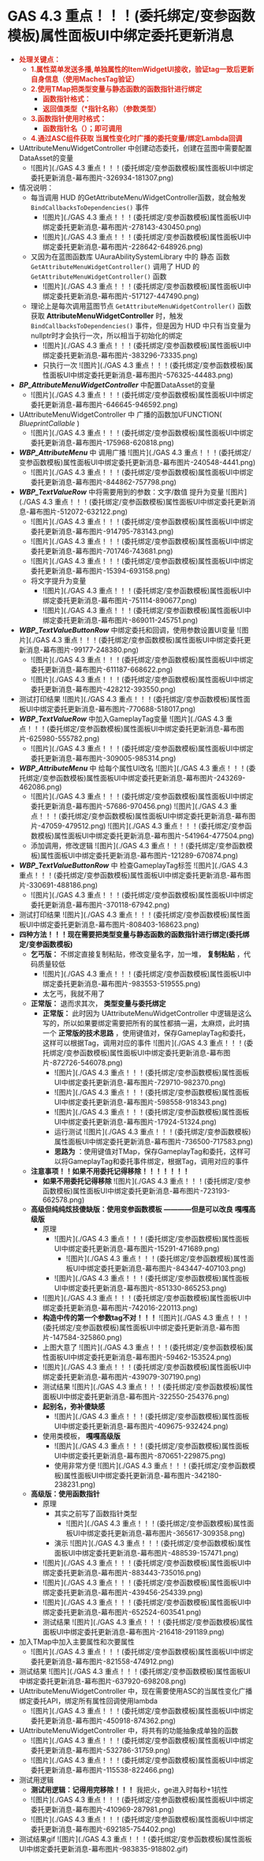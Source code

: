 # GAS 4.3 重点！！！(委托绑定/变参函数模板)属性面板UI中绑定委托更新消息
- <font color=#DC2D1E>**处理关键点：**</font>
    - <font color=#DC2D1E>**1.属性菜单发送多播,单独属性的ItemWidgetUI接收，验证tag一致后更新自身信息（使用MachesTag验证）**</font>
    - <font color=#DC2D1E>**2.使用TMap把类型变量与静态函数的函数指针进行绑定**</font>
        - <font color=#DC2D1E>**函数指针格式：**</font>
        - <font color=#DC2D1E>**返回值类型（*指针名称）（参数类型）**</font>
    - <font color=#DC2D1E>**3.函数指针使用时格式：**</font>
        - <font color=#DC2D1E>**函数指针名（）；即可调用**</font>
    - <font color=#DC2D1E>**4.通过ASC组件获取 当属性变化时广播的委托变量/绑定Lambda回调**</font>
- UAttributeMenuWidgetController 中创建动态委托，创建在蓝图中需要配置DataAsset的变量
    -  ![图片](./GAS 4.3 重点！！！(委托绑定/变参函数模板)属性面板UI中绑定委托更新消息-幕布图片-326934-181307.png)
- 情况说明：
    - 每当调用 HUD 的GetAttributeMenuWidgetController函数，就会触发 `BindCallbacksToDependencies()` 事件
        -  ![图片](./GAS 4.3 重点！！！(委托绑定/变参函数模板)属性面板UI中绑定委托更新消息-幕布图片-278143-430450.png)
        -  ![图片](./GAS 4.3 重点！！！(委托绑定/变参函数模板)属性面板UI中绑定委托更新消息-幕布图片-228642-648926.png)
    - 又因为在蓝图函数库 UAuraAbilitySystemLibrary 中的 静态 函数 `GetAttributeMenuWidgetController()` 调用了 HUD 的 `GetAttributeMenuWidgetController()` 函数
        -  ![图片](./GAS 4.3 重点！！！(委托绑定/变参函数模板)属性面板UI中绑定委托更新消息-幕布图片-517127-447490.png)
    - 理论上是每次调用蓝图节点 `GetAttributeMenuWidgetController()` 函数获取 **AttributeMenuWidgetController** 时，触发 `BindCallbacksToDependencies()` 事件，但是因为 HUD 中只有当变量为nullptr时才会执行一次，所以相当于初始化的绑定
        -  ![图片](./GAS 4.3 重点！！！(委托绑定/变参函数模板)属性面板UI中绑定委托更新消息-幕布图片-383296-73335.png)
        - 只执行一次 ![图片](./GAS 4.3 重点！！！(委托绑定/变参函数模板)属性面板UI中绑定委托更新消息-幕布图片-576325-44483.png)
- ***BP_AttributeMenuWidgetController*** 中配置DataAsset的变量
    -  ![图片](./GAS 4.3 重点！！！(委托绑定/变参函数模板)属性面板UI中绑定委托更新消息-幕布图片-646645-946592.png)
- UAttributeMenuWidgetController 中  广播的函数加UFUNCTION( *BlueprintCallable* )
    -  ![图片](./GAS 4.3 重点！！！(委托绑定/变参函数模板)属性面板UI中绑定委托更新消息-幕布图片-175968-620818.png)
- ***WBP_AttributeMenu*** 中 调用广播 ![图片](./GAS 4.3 重点！！！(委托绑定/变参函数模板)属性面板UI中绑定委托更新消息-幕布图片-240548-4441.png)
    -  ![图片](./GAS 4.3 重点！！！(委托绑定/变参函数模板)属性面板UI中绑定委托更新消息-幕布图片-844862-757798.png)
- ***WBP_TextValueRow*** 中将需要用到的参数：文字/数值 提升为变量 ![图片](./GAS 4.3 重点！！！(委托绑定/变参函数模板)属性面板UI中绑定委托更新消息-幕布图片-512072-632122.png)
    -  ![图片](./GAS 4.3 重点！！！(委托绑定/变参函数模板)属性面板UI中绑定委托更新消息-幕布图片-914795-783143.png)
    -  ![图片](./GAS 4.3 重点！！！(委托绑定/变参函数模板)属性面板UI中绑定委托更新消息-幕布图片-701746-743681.png)
    -  ![图片](./GAS 4.3 重点！！！(委托绑定/变参函数模板)属性面板UI中绑定委托更新消息-幕布图片-15394-693158.png)
    - 将文字提升为变量
        -  ![图片](./GAS 4.3 重点！！！(委托绑定/变参函数模板)属性面板UI中绑定委托更新消息-幕布图片-751114-890677.png)
        -  ![图片](./GAS 4.3 重点！！！(委托绑定/变参函数模板)属性面板UI中绑定委托更新消息-幕布图片-869011-245751.png)
- ***WBP_TextValueButtonRow*** 中绑定委托和回调，使用参数设置UI变量 ![图片](./GAS 4.3 重点！！！(委托绑定/变参函数模板)属性面板UI中绑定委托更新消息-幕布图片-99177-248380.png)
    -  ![图片](./GAS 4.3 重点！！！(委托绑定/变参函数模板)属性面板UI中绑定委托更新消息-幕布图片-611187-668622.png)
    -  ![图片](./GAS 4.3 重点！！！(委托绑定/变参函数模板)属性面板UI中绑定委托更新消息-幕布图片-428212-393550.png)
- 测试打印结果 ![图片](./GAS 4.3 重点！！！(委托绑定/变参函数模板)属性面板UI中绑定委托更新消息-幕布图片-770688-518017.png)
- ***WBP_TextValueRow*** 中加入GameplayTag变量 ![图片](./GAS 4.3 重点！！！(委托绑定/变参函数模板)属性面板UI中绑定委托更新消息-幕布图片-625980-555782.png)
    -  ![图片](./GAS 4.3 重点！！！(委托绑定/变参函数模板)属性面板UI中绑定委托更新消息-幕布图片-309005-985314.png)
- ***WBP_AttributeMenu*** 中 给每个属性UI改名 ![图片](./GAS 4.3 重点！！！(委托绑定/变参函数模板)属性面板UI中绑定委托更新消息-幕布图片-243269-462086.png)
    -  ![图片](./GAS 4.3 重点！！！(委托绑定/变参函数模板)属性面板UI中绑定委托更新消息-幕布图片-57686-970456.png) ![图片](./GAS 4.3 重点！！！(委托绑定/变参函数模板)属性面板UI中绑定委托更新消息-幕布图片-47059-479512.png) ![图片](./GAS 4.3 重点！！！(委托绑定/变参函数模板)属性面板UI中绑定委托更新消息-幕布图片-541964-477504.png)
    - 添加调用，修改逻辑 ![图片](./GAS 4.3 重点！！！(委托绑定/变参函数模板)属性面板UI中绑定委托更新消息-幕布图片-121289-670874.png)
- ***WBP_TextValueButtonRow*** 中 检查GameplayTag标签 ![图片](./GAS 4.3 重点！！！(委托绑定/变参函数模板)属性面板UI中绑定委托更新消息-幕布图片-330691-488186.png)
    -  ![图片](./GAS 4.3 重点！！！(委托绑定/变参函数模板)属性面板UI中绑定委托更新消息-幕布图片-370118-67942.png)
- 测试打印结果 ![图片](./GAS 4.3 重点！！！(委托绑定/变参函数模板)属性面板UI中绑定委托更新消息-幕布图片-808403-168623.png)
- **四种方法！！！现在需要把类型变量与静态函数的函数指针进行绑定(委托绑定/变参函数模板)**
    - **乞丐版：** 不绑定直接复制粘贴，修改变量名字，加一堆， **复制粘贴** ，代码质量较低
        -  ![图片](./GAS 4.3 重点！！！(委托绑定/变参函数模板)属性面板UI中绑定委托更新消息-幕布图片-983553-519555.png)
        - 太乞丐，我就不用了
    - **正常版：** 退而求其次， **类型变量与委托绑定**
        - **正常版：** 此时因为 UAttributeMenuWidgetController 中逻辑是这么写的，所以如果要绑定需要把所有的属性都搞一遍，太麻烦，此时搞一个 **正常版的技术思路** ，使用键值对，保存GameplayTag和委托，这样可以根据Tag，调用对应的事件 ![图片](./GAS 4.3 重点！！！(委托绑定/变参函数模板)属性面板UI中绑定委托更新消息-幕布图片-872726-546078.png)
            -  ![图片](./GAS 4.3 重点！！！(委托绑定/变参函数模板)属性面板UI中绑定委托更新消息-幕布图片-729710-982370.png)
            -  ![图片](./GAS 4.3 重点！！！(委托绑定/变参函数模板)属性面板UI中绑定委托更新消息-幕布图片-598558-918343.png)
            -  ![图片](./GAS 4.3 重点！！！(委托绑定/变参函数模板)属性面板UI中绑定委托更新消息-幕布图片-17924-51324.png)
            - 运行测试 ![图片](./GAS 4.3 重点！！！(委托绑定/变参函数模板)属性面板UI中绑定委托更新消息-幕布图片-736500-717583.png)
            - **思路为** ：使用键值对TMap，保存GameplayTag和委托，这样可以将GameplayTag和委托事件绑定，根据Tag，调用对应的事件
    - **注意事项！！如果不用委托记得移除！！！！！！！**
        - **如果不用委托记得移除** ![图片](./GAS 4.3 重点！！！(委托绑定/变参函数模板)属性面板UI中绑定委托更新消息-幕布图片-723193-662578.png)
    - **高级但纯纯炫技傻缺版：使用变参函数模板** **————但是可以改良** **嘎嘎高级版**
        - 原理
            -  ![图片](./GAS 4.3 重点！！！(委托绑定/变参函数模板)属性面板UI中绑定委托更新消息-幕布图片-15291-471689.png)
                -  ![图片](./GAS 4.3 重点！！！(委托绑定/变参函数模板)属性面板UI中绑定委托更新消息-幕布图片-843447-407103.png)
            -  ![图片](./GAS 4.3 重点！！！(委托绑定/变参函数模板)属性面板UI中绑定委托更新消息-幕布图片-851330-865253.png)
        -  ![图片](./GAS 4.3 重点！！！(委托绑定/变参函数模板)属性面板UI中绑定委托更新消息-幕布图片-742016-220113.png)
        - **构造中传的第一个参数tag不对！！！** ![图片](./GAS 4.3 重点！！！(委托绑定/变参函数模板)属性面板UI中绑定委托更新消息-幕布图片-147584-325860.png)
        - 上图大意了 ![图片](./GAS 4.3 重点！！！(委托绑定/变参函数模板)属性面板UI中绑定委托更新消息-幕布图片-59462-153524.png)
        -  ![图片](./GAS 4.3 重点！！！(委托绑定/变参函数模板)属性面板UI中绑定委托更新消息-幕布图片-439079-307190.png)
        - 测试结果 ![图片](./GAS 4.3 重点！！！(委托绑定/变参函数模板)属性面板UI中绑定委托更新消息-幕布图片-322550-254376.png)
        - **起别名，弥补傻缺感**
            -  ![图片](./GAS 4.3 重点！！！(委托绑定/变参函数模板)属性面板UI中绑定委托更新消息-幕布图片-409675-932424.png)
        - 使用类模板， **嘎嘎高级版**
            -  ![图片](./GAS 4.3 重点！！！(委托绑定/变参函数模板)属性面板UI中绑定委托更新消息-幕布图片-870651-229875.png)
            - 使用非常方便 ![图片](./GAS 4.3 重点！！！(委托绑定/变参函数模板)属性面板UI中绑定委托更新消息-幕布图片-342180-238231.png)
    - **高级版：使用函数指针**
        - 原理
            - 其实之前写了函数指针类型
                -  ![图片](./GAS 4.3 重点！！！(委托绑定/变参函数模板)属性面板UI中绑定委托更新消息-幕布图片-365617-309358.png)
            - 演示 ![图片](./GAS 4.3 重点！！！(委托绑定/变参函数模板)属性面板UI中绑定委托更新消息-幕布图片-488539-157471.png)
        -  ![图片](./GAS 4.3 重点！！！(委托绑定/变参函数模板)属性面板UI中绑定委托更新消息-幕布图片-883443-735016.png)
        -  ![图片](./GAS 4.3 重点！！！(委托绑定/变参函数模板)属性面板UI中绑定委托更新消息-幕布图片-439456-254339.png)
        -  ![图片](./GAS 4.3 重点！！！(委托绑定/变参函数模板)属性面板UI中绑定委托更新消息-幕布图片-652524-603541.png)
        - 测试结果 ![图片](./GAS 4.3 重点！！！(委托绑定/变参函数模板)属性面板UI中绑定委托更新消息-幕布图片-216418-291189.png)
- 加入TMap中加入主要属性和次要属性
    -  ![图片](./GAS 4.3 重点！！！(委托绑定/变参函数模板)属性面板UI中绑定委托更新消息-幕布图片-821558-474912.png)
- 测试结果 ![图片](./GAS 4.3 重点！！！(委托绑定/变参函数模板)属性面板UI中绑定委托更新消息-幕布图片-637920-698208.png)
- UAttributeMenuWidgetController 中，现在需要使用ASC的当属性变化广播绑定委托API，绑定所有属性回调使用lambda
    -  ![图片](./GAS 4.3 重点！！！(委托绑定/变参函数模板)属性面板UI中绑定委托更新消息-幕布图片-450918-874362.png)
- UAttributeMenuWidgetController 中，将共有的功能抽象成单独的函数
    -  ![图片](./GAS 4.3 重点！！！(委托绑定/变参函数模板)属性面板UI中绑定委托更新消息-幕布图片-532786-31759.png)
    -  ![图片](./GAS 4.3 重点！！！(委托绑定/变参函数模板)属性面板UI中绑定委托更新消息-幕布图片-115538-822466.png)
- 测试用逻辑
    - **测试用逻辑：记得用完移除！！！** 我把火，ge进入时每秒+1抗性
    -  ![图片](./GAS 4.3 重点！！！(委托绑定/变参函数模板)属性面板UI中绑定委托更新消息-幕布图片-410969-287981.png)
    -  ![图片](./GAS 4.3 重点！！！(委托绑定/变参函数模板)属性面板UI中绑定委托更新消息-幕布图片-692185-754402.png)
- 测试结果gif ![图片](./GAS 4.3 重点！！！(委托绑定/变参函数模板)属性面板UI中绑定委托更新消息-幕布图片-983835-918802.gif)